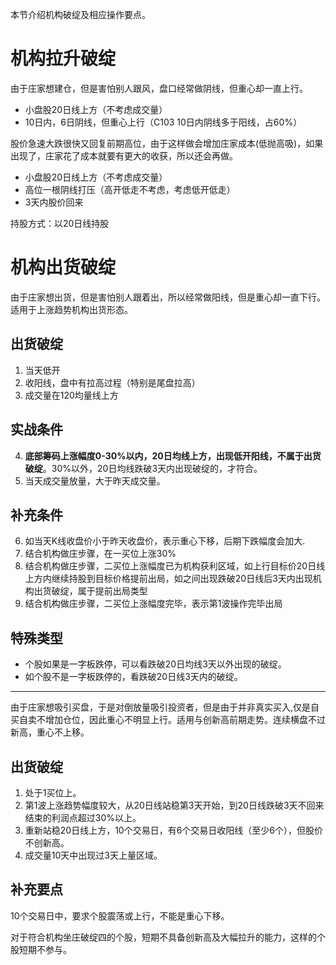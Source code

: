 本节介绍机构破绽及相应操作要点。

# 机构拉升破绽

由于庄家想建仓，但是害怕别人跟风，盘口经常做阴线，但重心却一直上行。
- 小盘股20日线上方（不考虑成交量）
- 10日内，6日阴线，但重心上行（C103 10日内阴线多于阳线，占60%）

股价急速大跌很快又回复前期高位，由于这样做会增加庄家成本(低抛高吸)，如果出现了，庄家花了成本就要有更大的收获，所以还会再做。
- 小盘股20日线上方（不考虑成交量）
- 高位一根阴线打压（高开低走不考虑，考虑低开低走）
- 3天内股价回来

持股方式：以20日线持股

# 机构出货破绽

由于庄家想出货，但是害怕别人跟着出，所以经常做阳线，但是重心却一直下行。适用于上涨趋势机构出货形态。

## 出货破绽
1. 当天低开
2. 收阳线，盘中有拉高过程（特别是尾盘拉高）
3. 成交量在120均量线上方

## 实战条件
4. **底部筹码上涨幅度0-30%以内，20日均线上方，出现低开阳线，不属于出货破绽**。30%以外，20日均线跌破3天内出现破绽的，才符合。
5. 当天成交量放量，大于昨天成交量。

## 补充条件
6. 如当天K线收盘价小于昨天收盘价，表示重心下移，后期下跌幅度会加大.
7. 结合机构做庄步骤，在一买位上涨30%
8. 结合机构做庄步骤，二买位上涨幅度已为机构获利区域，如上行目标价20日线上方内继续持股到目标价格提前出局，如之间出现跌破20日线后3天内出现机构出货破绽，属于提前出局类型
9. 结合机构做庄步骤，二买位上涨幅度完毕，表示第1波操作完毕出局

## 特殊类型
- 个股如果是一字板跌停，可以看跌破20日均线3天以外出现的破绽。
- 如个股不是一字板跌停的，看跌破20日线3天内的破绽。

---

由于庄家想吸引买盘，于是对倒放量吸引投资者，但是由于并非真实买入,仅是自买自卖不增加仓位，因此重心不明显上行。适用与创新高前期走势。连续横盘不过新高，重心不上移。

## 出货破绽
1. 处于1买位上。
2. 第1波上涨趋势幅度较大，从20日线站稳第3天开始，到20日线跌破3天不回来结束的利润点超过30%以上。
3. 重新站稳20日线上方，10个交易日，有6个交易日收阳线（至少6个），但股价不创新高。
4. 成交量10天中出现过3天上量区域。

## 补充要点
10个交易日中，要求个股震荡或上行，不能是重心下移。

对于符合机构坐庄破绽四的个股，短期不具备创新高及大幅拉升的能力，这样的个股短期不参与。
